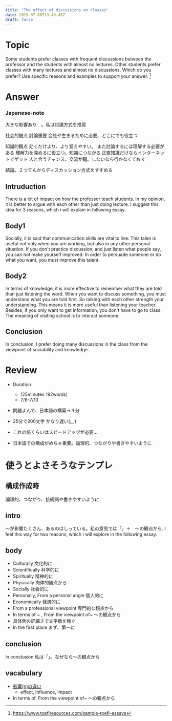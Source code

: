 ```yaml
---
title: "The effect of discussions on classes"
date: 2019-07-08T13:40:45Z
draft: false
---
```


# Topic

Some students prefer classes with frequent discussions between the professor and the students with almost no lectures. Other students prefer classes with many lectures and almost no discussions. Which do you prefer? Use specific reasons and examples to support your answer. [^quoted from]

[^quoted from]: https://www.toeflresources.com/sample-toefl-essays

# Answer
### Japanese-note
大きな影響あり　。私は討論方式を推奨

社会的観点
    討論重要
    会社や生きるために必要、どこにでも役立つ


知識的観点
    効くだけより、より覚えやすい。    また討論するには理解する必要がある     理解力を深めるに役立つ。知識につながる
    正直知識だけならインターネットでゲット
    人と合うチャンス。交流が鍵。しないなら行かなくておｋ


結論。２つてんからディスカッション方式をすすめる


## Intruduction
There is a lot of impact on how the professor teach students. In my opinion, it is better to argue with each other than just doing lecture. I suggest this idea for 3 reasons, which i will explain in following essay.

## Body1
Socially, it is said that communication skills are vital to live. This talen is useful not only when you are working, but also in any other personal situation. If you don't practice discussion, and just listen what people say, you can not make yourself improved. In order to persuade someone or do what you want, you must improve this talent.


## Body2
In terms of knowledge, it is more effective to remember what they are told than just listening the word. When you want to discuss something, you must understand what you are told first. So talking with each other strength your understanding. This means it is more useful than listening your teacher. Besides, if you only want to get information, you don't have to go to class. The meaning of visiting school is to interact someone.

## Conclusion
In conclusion, I prefer doing many discussions in the class from the viewpoint of sociability and knowledge.



# Review

 * Duration
   * (25minutes 192words)
   * 7/8-7/10
  
 * 問題よんで、日本語の構築→４分
 * 25分で200文字 かなり遅い(;_;)
 * これの倍くらいはスピードアップが必要…
 * 日本語での構成がめちゃ重要。論理的、つながりや書きやすいように

# 使うとよさそうなテンプレ

## 構成作成時
論理的、つながり、接続詞や書きやすいように

## intro
〜が影響たくさん、あるのはしっている。私の意見では「」＋　〜の観点から. I feel this way for two reasons, which I will explore in the following essay.

## body
* Culturally 文化的に
* Scientifically 科学的に
* Spiritually 精神的に
* Physically 肉体的観点から
* Socially 社会的に
* Personally, From a personal angle 個人的に
* Economically 経済的に
* From a professional viewpoint 専門的な観点から
* In terms of ~ , From the viewpoint of~ 〜の観点から
* 具体例の詳細さで文字数を稼ぐ
* In the first place まず、第一に

## conclusion
In conclusion 私は「」。なぜなら〜の観点から

## vacabulary
* [影響(n)の違い](https://je.at.webry.info/201209/article_29.html)
  * effect, influence, impact 
* In terms of, From the viewpoint of~ 〜の観点から